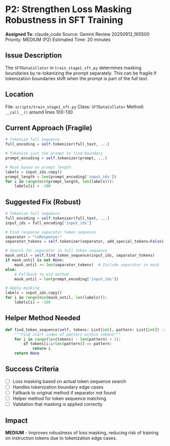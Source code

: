 # P2: Strengthen Loss Masking Robustness in SFT Training
**Assigned To**: claude_code
Source: Gemini Review 20250912_165500
Priority: MEDIUM (P2)
Estimated Time: 20 minutes

## Issue Description
The `SFTDataCollator` in `train_stage1_sft.py` determines masking boundaries by re-tokenizing the prompt separately. This can be fragile if tokenization boundaries shift when the prompt is part of the full text.

## Location
File: `scripts/train_stage1_sft.py`
Class: `SFTDataCollator`
Method: `__call__()` around lines 100-130

## Current Approach (Fragile)
```python
# Tokenize full sequence
full_encoding = self.tokenizer(full_text, ...)

# Tokenize just the prompt to find boundary  
prompt_encoding = self.tokenizer(prompt, ...)

# Mask based on prompt length
labels = input_ids.copy()
prompt_length = len(prompt_encoding['input_ids'])
for i in range(min(prompt_length, len(labels))):
    labels[i] = -100
```

## Suggested Fix (Robust)
```python
# Tokenize full sequence
full_encoding = self.tokenizer(full_text, ...)
input_ids = full_encoding['input_ids']

# Find response separator token sequence
separator = "\nResponse:"
separator_tokens = self.tokenizer(separator, add_special_tokens=False)['input_ids']

# Search for separator in full token sequence
mask_until = self.find_token_sequence(input_ids, separator_tokens)
if mask_until is not None:
    mask_until += len(separator_tokens)  # Include separator in mask
else:
    # Fallback to old method
    mask_until = len(prompt_encoding['input_ids'])

# Apply masking
labels = input_ids.copy()  
for i in range(min(mask_until, len(labels))):
    labels[i] = -100
```

## Helper Method Needed
```python
def find_token_sequence(self, tokens: List[int], pattern: List[int]) -> Optional[int]:
    """Find start index of pattern within tokens"""
    for i in range(len(tokens) - len(pattern) + 1):
        if tokens[i:i+len(pattern)] == pattern:
            return i
    return None
```

## Success Criteria
- [ ] Loss masking based on actual token sequence search
- [ ] Handles tokenization boundary edge cases
- [ ] Fallback to original method if separator not found
- [ ] Helper method for token sequence matching
- [ ] Validation that masking is applied correctly

## Impact
**MEDIUM** - Improves robustness of loss masking, reducing risk of training on instruction tokens due to tokenization edge cases.